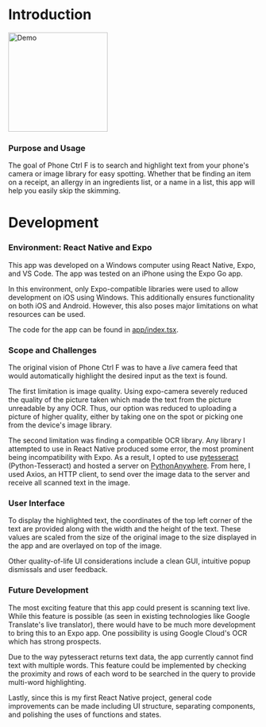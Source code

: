 # Introduction

<img src="assets/DemoPhoneCtrlF.gif" alt="Demo" width="200">


### Purpose and Usage
The goal of Phone Ctrl F is to search and highlight text from your phone's camera or image library for easy spotting. Whether that be finding an item on a receipt, an allergy in an ingredients list, or a name in a list, this app will help you easily skip the skimming.

# Development

### Environment: React Native and Expo
This app was developed on a Windows computer using React Native, Expo, and VS Code. The app was tested on an iPhone using the Expo Go app.

In this environment, only Expo-compatible libraries were used to allow development on iOS using Windows. This additionally ensures functionality on both iOS and Android. However, this also poses major limitations on what resources can be used.

The code for the app can be found in [app/index.tsx](app/index.tsx).

### Scope and Challenges
The original vision of Phone Ctrl F was to have a *live* camera feed that would automatically highlight the desired input as the text is found.

The first limitation is image quality. Using expo-camera severely reduced the quality of the picture taken which made the text from the picture unreadable by any OCR. Thus, our option was reduced to uploading a picture of higher quality, either by taking one on the spot or picking one from the device's image library.

The second limitation was finding a compatible OCR library. Any library I attempted to use in React Native produced some error, the most prominent being incompatibility with Expo. As a result, I opted to use [pytesseract](https://pypi.org/project/pytesseract/) (Python-Tesseract) and hosted a server on [PythonAnywhere](https://www.pythonanywhere.com/). From here, I used Axios, an HTTP client, to send over the image data to the server and receive all scanned text in the image.

### User Interface


To display the highlighted text, the coordinates of the top left corner of the text are provided along with the width and the height of the text. These values are scaled from the size of the original image to the size displayed in the app and are overlayed on top of the image.

Other quality-of-life UI considerations include a clean GUI, intuitive popup dismissals and user feedback. 

### Future Development  

The most exciting feature that this app could present is scanning text live. While this feature is possible (as seen in existing technologies like Google Translate's live translator), there would have to be much more development to bring this to an Expo app. One possibility is using Google Cloud's OCR which has strong prospects.

Due to the way pytesseract returns text data, the app currently cannot find text with multiple words. This feature could be implemented by checking the proximity and rows of each word to be searched in the query to provide multi-word highlighting.

Lastly, since this is my first React Native project, general code improvements can be made including UI structure, separating components, and polishing the uses of functions and states.